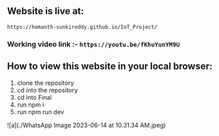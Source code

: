 ## Website is live at:
```
https://hemanth-sunkireddy.github.io/IoT_Project/
```

### Working video link :- `https://youtu.be/fKhuYunYM9U`

## How to view this website in your local browser:
1. clone the repository
2. cd into the repository
3. cd into Final
4. run npm i
5. run npm run dev

![a](./WhatsApp Image 2023-06-14 at 10.31.34 AM.jpeg)
